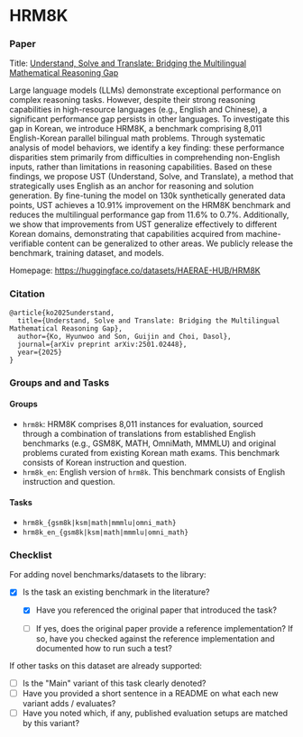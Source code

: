 # HRM8K

### Paper

Title: [Understand, Solve and Translate: Bridging the Multilingual Mathematical Reasoning Gap](https://www.arxiv.org/abs/2501.02448)

Large language models (LLMs) demonstrate exceptional performance on complex reasoning tasks. However, despite their strong reasoning capabilities in high-resource languages (e.g., English and Chinese), a significant performance gap persists in other languages. To investigate this gap in Korean, we introduce HRM8K, a benchmark comprising 8,011 English-Korean parallel bilingual math problems. Through systematic analysis of model behaviors, we identify a key finding: these performance disparities stem primarily from difficulties in comprehending non-English inputs, rather than limitations in reasoning capabilities. Based on these findings, we propose UST (Understand, Solve, and Translate), a method that strategically uses English as an anchor for reasoning and solution generation. By fine-tuning the model on 130k synthetically generated data points, UST achieves a 10.91% improvement on the HRM8K benchmark and reduces the multilingual performance gap from 11.6% to 0.7%. Additionally, we show that improvements from UST generalize effectively to different Korean domains, demonstrating that capabilities acquired from machine-verifiable content can be generalized to other areas. We publicly release the benchmark, training dataset, and models.

Homepage: https://huggingface.co/datasets/HAERAE-HUB/HRM8K


### Citation

```
@article{ko2025understand,
  title={Understand, Solve and Translate: Bridging the Multilingual Mathematical Reasoning Gap},
  author={Ko, Hyunwoo and Son, Guijin and Choi, Dasol},
  journal={arXiv preprint arXiv:2501.02448},
  year={2025}
}
```

### Groups and and Tasks

#### Groups

* `hrm8k`: HRM8K comprises 8,011 instances for evaluation, sourced through a combination of translations from established English benchmarks (e.g., GSM8K, MATH, OmniMath, MMMLU) and original problems curated from existing Korean math exams. This benchmark consists of Korean instruction and question.
* `hrm8k_en`: English version of `hrm8k`. This benchmark consists of English instruction and question.

#### Tasks

* `hrm8k_{gsm8k|ksm|math|mmmlu|omni_math}`
* `hrm8k_en_{gsm8k|ksm|math|mmmlu|omni_math}`

### Checklist

For adding novel benchmarks/datasets to the library:
* [x] Is the task an existing benchmark in the literature?
  * [x] Have you referenced the original paper that introduced the task?
  * [ ] If yes, does the original paper provide a reference implementation? If so, have you checked against the reference implementation and documented how to run such a test?


If other tasks on this dataset are already supported:
* [ ] Is the "Main" variant of this task clearly denoted?
* [ ] Have you provided a short sentence in a README on what each new variant adds / evaluates?
* [ ] Have you noted which, if any, published evaluation setups are matched by this variant?
